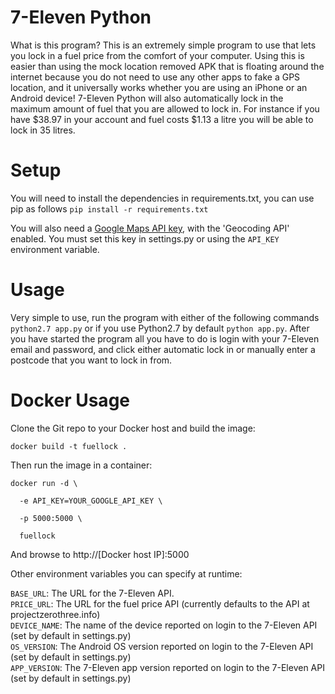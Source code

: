 # 7-Eleven Python
What is this program? This is an extremely simple program to use that lets you lock in a fuel price from the comfort of your computer. Using this is easier than using the mock location removed APK that is floating around the internet because you do not need to use any other apps to fake a GPS location, and it universally works whether you are using an iPhone or an Android device! 7-Eleven Python will also automatically lock in the maximum amount of fuel that you are allowed to lock in. For instance if you have $38.97 in your account and fuel costs $1.13 a litre you will be able to lock in 35 litres.

# Setup
You will need to install the dependencies in requirements.txt, you can use pip as follows `pip install -r requirements.txt`

You will also need a [Google Maps API key](https://developers.google.com/maps/documentation/embed/get-api-key), with the 'Geocoding API' enabled. You must set this key in settings.py or using the `API_KEY` environment variable.

# Usage
Very simple to use, run the program with either of the following commands `python2.7 app.py` or if you use Python2.7 by default `python app.py`. After you have started the program all you have to do is login with your 7-Eleven email and password, and click either automatic lock in or manually enter a postcode that you want to lock in from.

# Docker Usage
Clone the Git repo to your Docker host and build the image:

`docker build -t fuellock .`

Then run the image in a container:

<pre><code>docker run -d \<br />
  -e API_KEY=YOUR_GOOGLE_API_KEY \<br />
  -p 5000:5000 \<br />
  fuellock<br /></code></pre>

And browse to http://[Docker host IP]:5000

Other environment variables you can specify at runtime:
  
`BASE_URL`: The URL for the 7-Eleven API.<br />
`PRICE_URL`: The URL for the fuel price API (currently defaults to the API at projectzerothree.info)<br />
`DEVICE_NAME`: The name of the device reported on login to the 7-Eleven API (set by default in settings.py)<br />
`OS_VERSION`: The Android OS version reported on login to the 7-Eleven API (set by default in settings.py)<br />
`APP_VERSION`: The 7-Eleven app version reported on login to the 7-Eleven API (set by default in settings.py)
